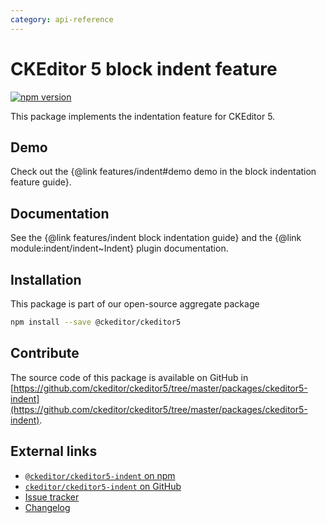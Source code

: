 ```yaml
---
category: api-reference
---
```


# CKEditor&nbsp;5 block indent feature

[![npm version](https://badge.fury.io/js/%40ckeditor%2Fckeditor5-indent.svg)](https://www.npmjs.com/package/@ckeditor/ckeditor5-indent)

This package implements the indentation feature for CKEditor&nbsp;5.

## Demo

Check out the {@link features/indent#demo demo in the block indentation feature guide}.

## Documentation

See the {@link features/indent block indentation guide} and the {@link module:indent/indent~Indent} plugin documentation.

## Installation

This package is part of our open-source aggregate package

```bash
npm install --save @ckeditor/ckeditor5
```

## Contribute

The source code of this package is available on GitHub in [https://github.com/ckeditor/ckeditor5/tree/master/packages/ckeditor5-indent](https://github.com/ckeditor/ckeditor5/tree/master/packages/ckeditor5-indent).

## External links

* [`@ckeditor/ckeditor5-indent` on npm](https://www.npmjs.com/package/@ckeditor/ckeditor5-indent)
* [`ckeditor/ckeditor5-indent` on GitHub](https://github.com/ckeditor/ckeditor5/tree/master/packages/ckeditor5-indent)
* [Issue tracker](https://github.com/ckeditor/ckeditor5/issues)
* [Changelog](https://github.com/ckeditor/ckeditor5/blob/master/CHANGELOG.md)
